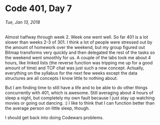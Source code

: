 # Code 401, Day 7
###### Tue, Jan 13, 2018

Almost halfway through week 2. Week one went well. So far 401 is a lot slower than weeks 2-3 of 301. I think a lot of people were stressed out by the amount of homework over the weekend, but my group figured out Bitmap transforms very quickly and then delegated the rest of the tasks so the weekend went smoothly for us. A couple of the labs took me about 4 hours, like linked lists (the reverse function was tripping me up for a good amount of time) and TCP chat was just such a new concept. Actually, everything on the syllabus for the next few weeks except the data structures are all concepts I know little to nothing about.

But I am finding time to still have a life and to be able to do other things concurrently with 401, which is awesome. Still averaging about 4 hours of sleep a night, but completely my own fault because I just stay up watching movies or going out dancing. :) I like to think that I can function better than the average person on little sleep, though.

I should get back into doing Codewars problems. 